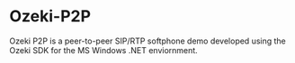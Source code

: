 # Ozeki-P2P

Ozeki P2P is a peer-to-peer SIP/RTP softphone demo developed using the Ozeki SDK for the MS Windows .NET enviornment.  

